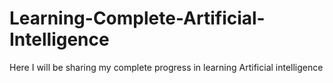 # Learning-Complete-Artificial-Intelligence
Here I will be sharing my complete progress in learning Artificial intelligence
